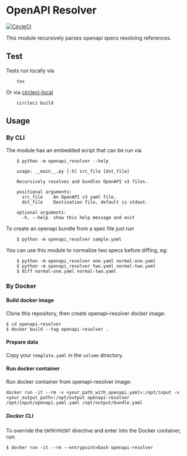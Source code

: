 # OpenAPI Resolver

[![CircleCI](https://circleci.com/gh/ioggstream/openapi-resolver.svg?style=svg)](https://circleci.com/gh/ioggstream/openapi-resolver)

This module recursively parses openapi specs resolving references.

## Test

Tests run locally via 

        tox

Or via [circleci-local](https://circleci.com/docs/2.0/local-cli/)

        circleci build 


## Usage
### By CLI
The module has an embedded script that can be run via

        $ python -m openapi_resolver --help

        usage: __main__.py [-h] src_file [dst_file]

        Recursively resolves and bundles OpenAPI v3 files.

        positional arguments:
          src_file    An OpenAPI v3 yaml file.
          dst_file    Destination file, default is stdout.

        optional arguments:
          -h, --help  show this help message and exit

To create an openapi bundle from a spec file just run

        $ python -m openapi_resolver sample.yaml

You can use this module to normalize two specs before diffing, eg:

        $ python -m openapi_resolver one.yaml normal-one.yaml
        $ python -m openapi_resolver two.yaml normal-two.yaml
        $ diff normal-one.yaml normal-two.yaml

### By Docker
#### Build docker image
Clone this repository, then create openapi-resolver docker image:
```
$ cd openapi-resolver 
$ docker build --tag openapi-resolver . 
```

#### Prepare data
Copy your `template.yaml` in the `volume` directory.

#### Run docker container
Run docker container from openapi-resolver image:
```
docker run -it --rm -v <your_path_with_openapi.yaml>:/opt/input -v <your_output_path>:/opt/output openapi-resolver /opt/input/openapi.yaml.yaml /opt/output/bundle.yaml
```

##### Docker CLI
To override the `ENTRYPOINT` directive and enter into the Docker container, run:
```
$ docker run -it --rm --entrypoint=bash openapi-resolver
```
